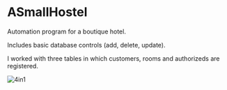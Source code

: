 # ASmallHostel
 
Automation program for a boutique hotel.

Includes basic database controls (add, delete, update).

I worked with three tables in which customers, rooms and authorizeds are registered. 



![4in1](https://user-images.githubusercontent.com/78660341/110650583-baf69b00-81cb-11eb-9969-dddf70af067b.png)



